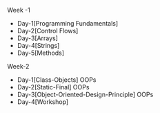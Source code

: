 Week -1
* Day-1[Programming Fundamentals]
* Day-2[Control Flows]
* Day-3[Arrays]
* Day-4[Strings]
* Day-5[Methods]

Week-2
* Day-1[Class-Objects] OOPs
* Day-2[Static-Final] OOPs
* Day-3[Object-Oriented-Design-Principle] OOPs
* Day-4[Workshop]

  
